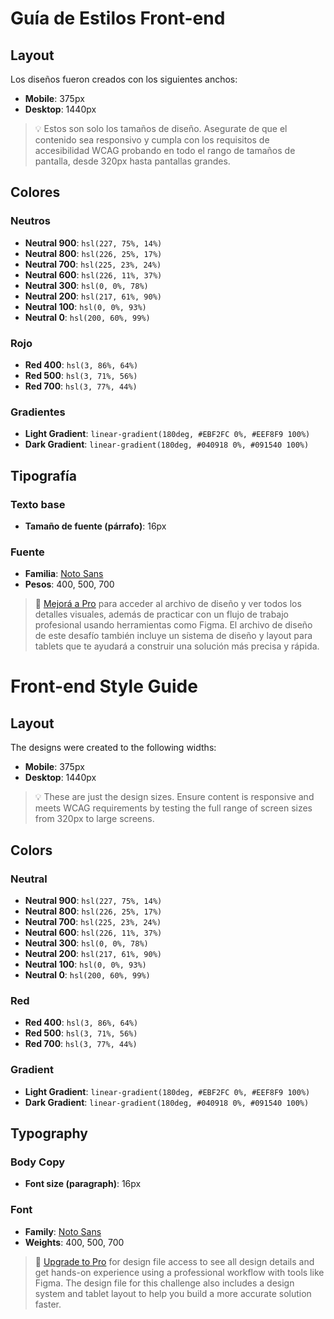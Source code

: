 # Guía de Estilos Front-end

## Layout

Los diseños fueron creados con los siguientes anchos:

- **Mobile**: 375px
- **Desktop**: 1440px

> 💡 Estos son solo los tamaños de diseño. Asegurate de que el contenido sea responsivo y cumpla con los requisitos de accesibilidad WCAG probando en todo el rango de tamaños de pantalla, desde 320px hasta pantallas grandes.

## Colores

### Neutros

- **Neutral 900**: `hsl(227, 75%, 14%)`
- **Neutral 800**: `hsl(226, 25%, 17%)`
- **Neutral 700**: `hsl(225, 23%, 24%)`
- **Neutral 600**: `hsl(226, 11%, 37%)`
- **Neutral 300**: `hsl(0, 0%, 78%)`
- **Neutral 200**: `hsl(217, 61%, 90%)`
- **Neutral 100**: `hsl(0, 0%, 93%)`
- **Neutral 0**: `hsl(200, 60%, 99%)`

### Rojo

- **Red 400**: `hsl(3, 86%, 64%)`
- **Red 500**: `hsl(3, 71%, 56%)`
- **Red 700**: `hsl(3, 77%, 44%)`

### Gradientes

- **Light Gradient**: `linear-gradient(180deg, #EBF2FC 0%, #EEF8F9 100%)`
- **Dark Gradient**: `linear-gradient(180deg, #040918 0%, #091540 100%)`

## Tipografía

### Texto base

- **Tamaño de fuente (párrafo)**: 16px

### Fuente

- **Familia**: [Noto Sans](https://fonts.google.com/noto/specimen/Noto+Sans)
- **Pesos**: 400, 500, 700

> 💎 [Mejorá a Pro](https://www.frontendmentor.io/pro?ref=style-guide) para acceder al archivo de diseño y ver todos los detalles visuales, además de practicar con un flujo de trabajo profesional usando herramientas como Figma. El archivo de diseño de este desafío también incluye un sistema de diseño y layout para tablets que te ayudará a construir una solución más precisa y rápida.

# Front-end Style Guide

## Layout

The designs were created to the following widths:

- **Mobile**: 375px
- **Desktop**: 1440px

> 💡 These are just the design sizes. Ensure content is responsive and meets WCAG requirements by testing the full range of screen sizes from 320px to large screens.

## Colors

### Neutral

- **Neutral 900**: `hsl(227, 75%, 14%)`
- **Neutral 800**: `hsl(226, 25%, 17%)`
- **Neutral 700**: `hsl(225, 23%, 24%)`
- **Neutral 600**: `hsl(226, 11%, 37%)`
- **Neutral 300**: `hsl(0, 0%, 78%)`
- **Neutral 200**: `hsl(217, 61%, 90%)`
- **Neutral 100**: `hsl(0, 0%, 93%)`
- **Neutral 0**: `hsl(200, 60%, 99%)`

### Red

- **Red 400**: `hsl(3, 86%, 64%)`
- **Red 500**: `hsl(3, 71%, 56%)`
- **Red 700**: `hsl(3, 77%, 44%)`

### Gradient

- **Light Gradient**: `linear-gradient(180deg, #EBF2FC 0%, #EEF8F9 100%)`
- **Dark Gradient**: `linear-gradient(180deg, #040918 0%, #091540 100%)`

## Typography

### Body Copy

- **Font size (paragraph)**: 16px

### Font

- **Family**: [Noto Sans](https://fonts.google.com/noto/specimen/Noto+Sans)
- **Weights**: 400, 500, 700

> 💎 [Upgrade to Pro](https://www.frontendmentor.io/pro?ref=style-guide) for design file access to see all design details and get hands-on experience using a professional workflow with tools like Figma. The design file for this challenge also includes a design system and tablet layout to help you build a more accurate solution faster.